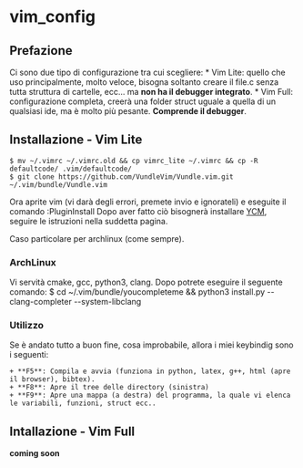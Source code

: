 # vim_config

## Prefazione
Ci sono due tipo di configurazione tra cui scegliere:
	* Vim Lite: quello che uso principalmente, molto veloce, bisogna soltanto creare il file.c senza tutta struttura di cartelle, ecc... ma **non ha il debugger integrato**.
	* Vim Full: configurazione completa, creerà una folder struct uguale a quella di un qualsiasi ide, ma è molto più pesante. **Comprende il debugger**.

## Installazione - Vim Lite
    $ mv ~/.vimrc ~/.vimrc.old && cp vimrc_lite ~/.vimrc && cp -R defaultcode/ .vim/defaultcode/
    $ git clone https://github.com/VundleVim/Vundle.vim.git ~/.vim/bundle/Vundle.vim
 
Ora aprite vim (vi darà degli errori, premete invio e ignorateli) e eseguite il comando :PluginInstall
Dopo aver fatto ciò bisognerà installare [YCM](https://github.com/ycm-core/YouCompleteMe#linux-64-bit), seguire le istruzioni nella suddetta pagina.

Caso particolare per archlinux (come sempre).
### ArchLinux
Vi servità cmake, gcc, python3, clang. Dopo potrete eseguire il seguente comando:
    $ cd ~/.vim/bundle/youcompleteme && python3 install.py --clang-completer --system-libclang


### Utilizzo
Se è andato tutto a buon fine, cosa improbabile, allora i miei keybindig sono i seguenti:

	+ **F5**: Compila e avvia (funziona in python, latex, g++, html (apre il browser), bibtex).
	+ **F8**: Apre il tree delle directory (sinistra)
	+ **F9**: Apre una mappa (a destra) del programma, la quale vi elenca le variabili, funzioni, struct ecc..


## Intallazione - Vim Full
**coming soon**



